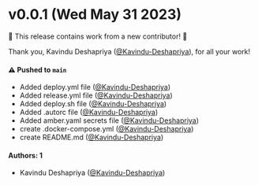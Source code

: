 # v0.0.1 (Wed May 31 2023)

:tada: This release contains work from a new contributor! :tada:

Thank you, Kavindu Deshapriya ([@Kavindu-Deshapriya](https://github.com/Kavindu-Deshapriya)), for all your work!

#### ⚠️ Pushed to `main`

- Added deploy.yml file ([@Kavindu-Deshapriya](https://github.com/Kavindu-Deshapriya))
- Added release.yml file ([@Kavindu-Deshapriya](https://github.com/Kavindu-Deshapriya))
- Added deploy.sh file ([@Kavindu-Deshapriya](https://github.com/Kavindu-Deshapriya))
- Added .autorc file ([@Kavindu-Deshapriya](https://github.com/Kavindu-Deshapriya))
- Added amber.yaml secrets file ([@Kavindu-Deshapriya](https://github.com/Kavindu-Deshapriya))
- create .docker-compose.yml ([@Kavindu-Deshapriya](https://github.com/Kavindu-Deshapriya))
- create README.md ([@Kavindu-Deshapriya](https://github.com/Kavindu-Deshapriya))

#### Authors: 1

- Kavindu Deshapriya ([@Kavindu-Deshapriya](https://github.com/Kavindu-Deshapriya))
